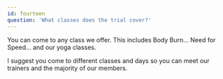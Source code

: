 ```yaml
---
id: fourteen
question: 'What classes does the trial cover?'
---
```


You can come to any class we offer. This includes Body Burn… Need for Speed… and our yoga classes.

I suggest you come to different classes and days so you can meet our trainers and the majority of our members.
